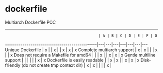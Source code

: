 # dockerfile
Multiarch Dockerfile POC

---

                                               | A | B | C | D | E | F | G
-----------------------------------------------|---|---|---|---|---|---|---
Unique Dockerfile                              | x |   | x |   | x | x | x
Complete multiarch support                     | x | x |   |   | x |   | x
Does not require a Makefile for amd64          |   |   | x |   | x | x | x
Gentle multiline support                       |   |   |   |   |   | x | x
Dockerfile is easily readable                  |   | x | x |   | x | x | x
Disk-friendly (do not create tmp context dir)  | x | x |   |   |   | x |
